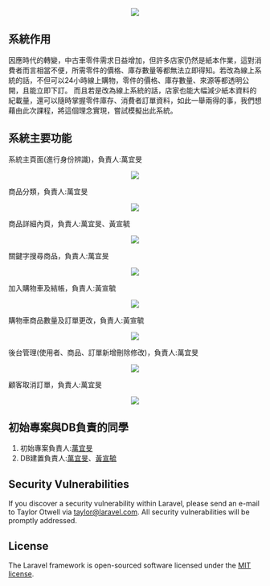 <p align="center"><img src="https://i.imgur.com/3sa8Llu.png"></p>

## 系統作用
因應時代的轉變，中古車零件需求日益增加，但許多店家仍然是紙本作業，這對消費者而言相當不便，所需零件的價格、庫存數量等都無法立即得知。若改為線上系統的話，不但可以24小時線上購物，零件的價格、庫存數量、來源等都透明公開，且能立即下訂。
而且若是改為線上系統的話，店家也能大幅減少紙本資料的紀載量，還可以隨時掌握零件庫存、消費者訂單資料，如此一舉兩得的事，我們想藉由此次課程，將這個理念實現，嘗試模擬出此系統。

## 系統主要功能
系統主頁面(進行身份辨識)，負責人:萬宜旻
<p align="center"><img src="https://i.imgur.com/d0kpTWU.png"></p>
商品分類，負責人:萬宜旻
<p align="center"><img src="https://i.imgur.com/PIf2eyY.png"></p>
商品詳細內頁，負責人:萬宜旻、黃宣毓
<p align="center"><img src="https://i.imgur.com/INsyBPq.png"></p>
關鍵字搜尋商品，負責人:萬宜旻
<p align="center"><img src="https://i.imgur.com/glibvjs.png"></p>
加入購物車及結帳，負責人:黃宣毓
<p align="center"><img src="https://i.imgur.com/3jdQuHT.png"></p>
購物車商品數量及訂單更改，負責人:黃宣毓
<p align="center"><img src="https://i.imgur.com/bzX8y1k.png"></p>
後台管理(使用者、商品、訂單新增刪除修改)，負責人:萬宜旻
<p align="center"><img src="https://i.imgur.com/Y6FSH6C.png"></p>
顧客取消訂單，負責人:萬宜旻
<p align="center"><img src="https://i.imgur.com/hXBxHwj.png"></p>



## 初始專案與DB負責的同學

1. 初始專案負責人:[萬宜旻](https://github.com/3A532051)
2. DB建置負責人:[萬宜旻](https://github.com/3A532051)、[黃宣毓](https://github.com/3A532053)

## Security Vulnerabilities

If you discover a security vulnerability within Laravel, please send an e-mail to Taylor Otwell via [taylor@laravel.com](mailto:taylor@laravel.com). All security vulnerabilities will be promptly addressed.

## License

The Laravel framework is open-sourced software licensed under the [MIT license](https://opensource.org/licenses/MIT).
